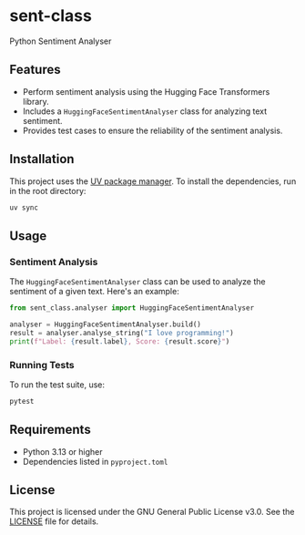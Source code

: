 # sent-class
Python Sentiment Analyser
## Features

- Perform sentiment analysis using the Hugging Face Transformers library.
- Includes a `HuggingFaceSentimentAnalyser` class for analyzing text sentiment.
- Provides test cases to ensure the reliability of the sentiment analysis.

## Installation

This project uses the [UV package manager](https://docs.astral.sh/uv/). To install the dependencies, run in the root directory:

```bash
uv sync
```

## Usage

### Sentiment Analysis

The `HuggingFaceSentimentAnalyser` class can be used to analyze the sentiment of a given text. Here's an example:

```python
from sent_class.analyser import HuggingFaceSentimentAnalyser

analyser = HuggingFaceSentimentAnalyser.build()
result = analyser.analyse_string("I love programming!")
print(f"Label: {result.label}, Score: {result.score}")
```

### Running Tests

To run the test suite, use:

```bash
pytest
```

## Requirements

- Python 3.13 or higher
- Dependencies listed in `pyproject.toml`

## License

This project is licensed under the GNU General Public License v3.0. See the [LICENSE](LICENSE) file for details.